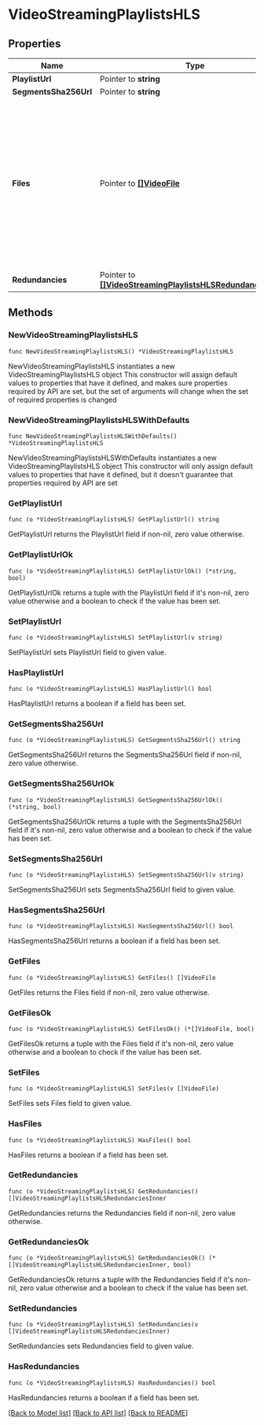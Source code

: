 # VideoStreamingPlaylistsHLS

## Properties

Name | Type | Description | Notes
------------ | ------------- | ------------- | -------------
**PlaylistUrl** | Pointer to **string** |  | [optional] 
**SegmentsSha256Url** | Pointer to **string** |  | [optional] 
**Files** | Pointer to [**[]VideoFile**](VideoFile.md) | Video files associated to this playlist.  The difference with the root &#x60;files&#x60; property is that these files are fragmented, so they can be used in this streaming playlist (HLS, etc.)  | [optional] 
**Redundancies** | Pointer to [**[]VideoStreamingPlaylistsHLSRedundanciesInner**](VideoStreamingPlaylistsHLSRedundanciesInner.md) |  | [optional] 

## Methods

### NewVideoStreamingPlaylistsHLS

`func NewVideoStreamingPlaylistsHLS() *VideoStreamingPlaylistsHLS`

NewVideoStreamingPlaylistsHLS instantiates a new VideoStreamingPlaylistsHLS object
This constructor will assign default values to properties that have it defined,
and makes sure properties required by API are set, but the set of arguments
will change when the set of required properties is changed

### NewVideoStreamingPlaylistsHLSWithDefaults

`func NewVideoStreamingPlaylistsHLSWithDefaults() *VideoStreamingPlaylistsHLS`

NewVideoStreamingPlaylistsHLSWithDefaults instantiates a new VideoStreamingPlaylistsHLS object
This constructor will only assign default values to properties that have it defined,
but it doesn't guarantee that properties required by API are set

### GetPlaylistUrl

`func (o *VideoStreamingPlaylistsHLS) GetPlaylistUrl() string`

GetPlaylistUrl returns the PlaylistUrl field if non-nil, zero value otherwise.

### GetPlaylistUrlOk

`func (o *VideoStreamingPlaylistsHLS) GetPlaylistUrlOk() (*string, bool)`

GetPlaylistUrlOk returns a tuple with the PlaylistUrl field if it's non-nil, zero value otherwise
and a boolean to check if the value has been set.

### SetPlaylistUrl

`func (o *VideoStreamingPlaylistsHLS) SetPlaylistUrl(v string)`

SetPlaylistUrl sets PlaylistUrl field to given value.

### HasPlaylistUrl

`func (o *VideoStreamingPlaylistsHLS) HasPlaylistUrl() bool`

HasPlaylistUrl returns a boolean if a field has been set.

### GetSegmentsSha256Url

`func (o *VideoStreamingPlaylistsHLS) GetSegmentsSha256Url() string`

GetSegmentsSha256Url returns the SegmentsSha256Url field if non-nil, zero value otherwise.

### GetSegmentsSha256UrlOk

`func (o *VideoStreamingPlaylistsHLS) GetSegmentsSha256UrlOk() (*string, bool)`

GetSegmentsSha256UrlOk returns a tuple with the SegmentsSha256Url field if it's non-nil, zero value otherwise
and a boolean to check if the value has been set.

### SetSegmentsSha256Url

`func (o *VideoStreamingPlaylistsHLS) SetSegmentsSha256Url(v string)`

SetSegmentsSha256Url sets SegmentsSha256Url field to given value.

### HasSegmentsSha256Url

`func (o *VideoStreamingPlaylistsHLS) HasSegmentsSha256Url() bool`

HasSegmentsSha256Url returns a boolean if a field has been set.

### GetFiles

`func (o *VideoStreamingPlaylistsHLS) GetFiles() []VideoFile`

GetFiles returns the Files field if non-nil, zero value otherwise.

### GetFilesOk

`func (o *VideoStreamingPlaylistsHLS) GetFilesOk() (*[]VideoFile, bool)`

GetFilesOk returns a tuple with the Files field if it's non-nil, zero value otherwise
and a boolean to check if the value has been set.

### SetFiles

`func (o *VideoStreamingPlaylistsHLS) SetFiles(v []VideoFile)`

SetFiles sets Files field to given value.

### HasFiles

`func (o *VideoStreamingPlaylistsHLS) HasFiles() bool`

HasFiles returns a boolean if a field has been set.

### GetRedundancies

`func (o *VideoStreamingPlaylistsHLS) GetRedundancies() []VideoStreamingPlaylistsHLSRedundanciesInner`

GetRedundancies returns the Redundancies field if non-nil, zero value otherwise.

### GetRedundanciesOk

`func (o *VideoStreamingPlaylistsHLS) GetRedundanciesOk() (*[]VideoStreamingPlaylistsHLSRedundanciesInner, bool)`

GetRedundanciesOk returns a tuple with the Redundancies field if it's non-nil, zero value otherwise
and a boolean to check if the value has been set.

### SetRedundancies

`func (o *VideoStreamingPlaylistsHLS) SetRedundancies(v []VideoStreamingPlaylistsHLSRedundanciesInner)`

SetRedundancies sets Redundancies field to given value.

### HasRedundancies

`func (o *VideoStreamingPlaylistsHLS) HasRedundancies() bool`

HasRedundancies returns a boolean if a field has been set.


[[Back to Model list]](../README.md#documentation-for-models) [[Back to API list]](../README.md#documentation-for-api-endpoints) [[Back to README]](../README.md)


